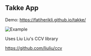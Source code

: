 Takke App
--------------

Demo: https://fatiherikli.github.io/takke/

![Example](http://i.imgur.com/VT9CKPy.png "Example")


Uses Liu Liu's CCV library

https://github.com/liuliu/ccv
